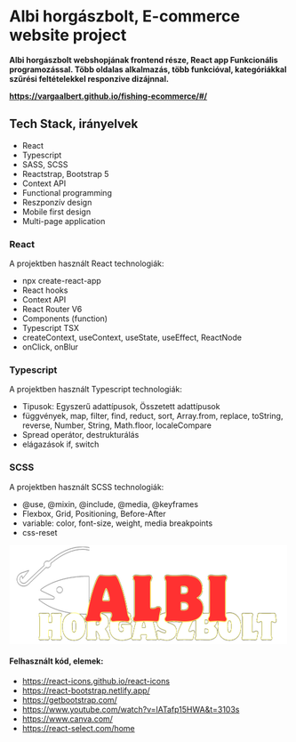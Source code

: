 # Albi horgászbolt, E-commerce website project

**Albi horgászbolt webshopjának frontend része, React app Funkcionális programozással. Több oldalas alkalmazás, több funkcióval, kategóriákkal szűrési feltételekkel responzive dizájnnal.**

**https://vargaalbert.github.io/fishing-ecommerce/#/**

## Tech Stack, irányelvek

- React
- Typescript
- SASS, SCSS
- Reactstrap, Bootstrap 5
- Context API
- Functional programming
- Reszponzív design
- Mobile first design
- Multi-page application

### React

A projektben használt React technologiák:

- npx create-react-app
- React hooks
- Context API
- React Router V6
- Components (function)
- Typescript TSX
- createContext, useContext, useState, useEffect, ReactNode
- onClick, onBlur

### Typescript

A projektben használt Typescript technologiák:

- Tipusok: Egyszerű adattípusok, Összetett adattípusok
- függvények, map, filter, find, reduct, sort, Array.from, replace, toString, reverse, Number, String, Math.floor, localeCompare
- Spread operátor, destrukturálás
- elágazások if, switch

### SCSS

A projektben használt SCSS technologiák:

- @use, @mixin, @include, @media, @keyframes
- Flexbox, Grid, Positioning, Before-After
- variable: color, font-size, weight, media breakpoints
- css-reset

![Logo](./src/img/logo.png)

#### Felhasznált kód, elemek:

- https://react-icons.github.io/react-icons
- https://react-bootstrap.netlify.app/
- https://getbootstrap.com/
- https://www.youtube.com/watch?v=lATafp15HWA&t=3103s
- https://www.canva.com/
- https://react-select.com/home
